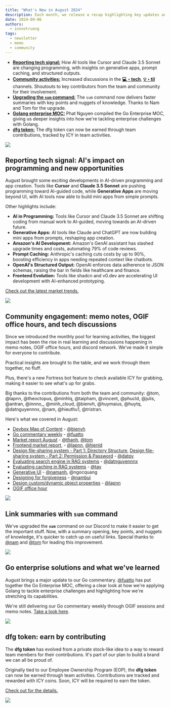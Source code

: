 ```yaml
---
title: "What's New in August 2024"
description: Each month, we release a recap highlighting key updates and progress within our team and community. August updates highlight AI tools, enhanced community discussions, the sum command upgrade, Go enterprise MOC insights, and earning dfg tokens through contributions.
date: 2024-09-06
authors:
  - innnotruong
tags:
  - newsletter
  - memo
  - community
---
```


- [**Reporting tech signal:**](#reporting-tech-signal-ais-impact-on-programming-and-new-opportunities) How AI tools like Cursor and Claude 3.5 Sonnet are changing programming, with insights on generative apps, prompt caching, and structured outputs.
- [**Community activities:**](#community-engagement-memo-notes-ogif-office-hours-and-tech-discussions) Increased discussions in the [**💻・tech**](https://discord.com/channels/462663954813157376/810481888619135046/1281086341995565057), [**💡・til**](https://discord.com/channels/462663954813157376/1001883339046797342/1281097209072320615) channels. Shoutouts to key contributors from the team and community for their involvement.
- [**Upgrading the `sum` command:**](#link-summaries-with-sum-command) The `sum` command now delivers faster summaries with key points and nuggets of knowledge. Thanks to Nam and Tom for the upgrade.
- [**Golang enterprise MOC:**](#go-enterprise-solutions-and-what-weve-learned) Phat Nguyen compiled the Go Enterprise MOC, giving us deeper insights into how we're tackling enterprise challenges with Golang.
- [**dfg token:**](#dfg-token-earn-by-contributing) The dfg token can now be earned through team contributions, tracked by ICY in team activities.

![](assets/2024-whats-new-august-theme.png)

## Reporting tech signal: AI's impact on programming and new opportunities

August brought some exciting developments in AI-driven programming and app creation. Tools like **Cursor** and **Claude 3.5 Sonnet** are pushing programming toward AI-guided code, while **Generative Apps** are moving beyond UI, with AI tools now able to build mini apps from simple prompts.

Other highlights include:

- **AI in Programming:** Tools like Cursor and Claude 3.5 Sonnet are shifting coding from manual work to AI-guided, moving towards an AI-driven future.
- **Generative Apps:** AI tools like Claude and ChatGPT are now building mini apps from prompts, reshaping app creation.
- **Amazon's AI Development:** Amazon's GenAI assistant has slashed upgrade times and costs, automating 79% of code reviews.
- **Prompt Caching:** Anthropic's caching cuts costs by up to 90%, boosting efficiency in apps needing repeated context like chatbots.
- **OpenAI's Structured Output:** OpenAI enforces data adherence to JSON schemas, raising the bar in fields like healthcare and finance.
- **Frontend Evolution:** Tools like shadcn and v0.dev are accelerating UI development with AI-enhanced prototyping.

[Check out the latest market trends.](https://memo.d.foundation/playground/01_literature/market-report-aug-2024/)

![](assets/2024-whats-new-august-tech-signal.png)

## Community engagement: memo notes, OGIF office hours, and tech discussions

Since we introduced the monthly pool for learning activities, the biggest impact has been the rise in real learning and discussions happening in memo notes, OGIF office hours, and discord network. We've made it simple for everyone to contribute.

Practical insights are brought to the table, and we work through them together, no fluff.

Plus, there's a new Fortress bot feature to check available ICY for grabbing, making it easier to see what's up for grabs.

Big thanks to the contributions from both the team and community: @tom, @lapnn, @theoctopus, @minhlq, @taipham, @vincent, @phucld, @julis, @antran, @innno\_, @minh_cloud, @bienvh, @huymaius, @huytq, @datnguyennnx, @nam, @hieuthu1, @tristran.

Here's what we covered in August:

- [Devbox Map of Content](https://memo.d.foundation/playground/-devbox/) - [@bienvh](https://memo.d.foundation/contributor/bienvh)
- [Go commentary weekly](https://memo.d.foundation/tags/go-weekly/) - [@fuatto](https://memo.d.foundation/contributor/fuatto)
- [Market report August](https://memo.d.foundation/playground/01_literature/market-report-aug-2024/) - [@thanh](https://memo.d.foundation/contributor/thanh), [@tom](https://memo.d.foundation/contributor/tom)
- [Frontend market report](https://memo.d.foundation/playground/01_literature/engineering/frontend/frontend-report-july-2024/), - [@lapnn](https://memo.d.foundation/contributor/lapnn), [@hienld](https://github.com/leduyhien152)
- [Design file-sharing system - Part 1: Directory Structure](https://memo.d.foundation/playground/01_literature/design-file-sharing-system-part-1-directory-structure/), [Design file-sharing system - Part 2: Permission & Password](https://memo.d.foundation/playground/01_literature/design-file-sharing-system-part-2-permission-and-password/) - [@datpv](https://github.com/datphamcode295)
- [Evaluating search engine in RAG systems](https://memo.d.foundation/playground/01_literature/hybrid-search/) - [@datnguyennnx](https://memo.d.foundation/contributor/datnguyennnx)
- [Evaluating caching in RAG systems](https://memo.d.foundation/playground/01_literature/caching-with-rag-system/) - [@tay](https://github.com/taynguyen)
- [Generative UI](https://memo.d.foundation/playground/01_literature/generative-ui/) - [@namanh](https://github.com/tonible14012002), @ngocquang
- [Designing for forgiveness](https://memo.d.foundation/playground/01_literature/designing-for-forgiveness/) - [@nambui](https://github.com/Maniub102)
- [Design custom/dynamic object properties](https://memo.d.foundation/playground/01_literature/designing-a-model-with-dynamic-properties/) - [@lapnn](https://memo.d.foundation/contributor/lapnn)
- [OGIF office hour](https://memo.d.foundation/tags/office-hours/)

![](assets/2024-whats-new-august-learning-activities.png)

## Link summaries with `sum` command

We've upgraded the **`sum`** command on our Discord to make it easier to get the important stuff. Now, with a summary opening, key points, and nuggets of knowledge, it's quicker to catch up on useful links. Special thanks to [@nam](https://github.com/namnhce) and [@tom](https://memo.d.foundation/contributor/tom) for leading this improvement.

![](assets/2024-whats-new-august-sum-command.png)

## Go enterprise solutions and what we've learned

August brings a major update to our Go commentary. [@fuatto](https://memo.d.foundation/contributor/fuatto) has put together the Go Enterprise MOC, offering a clear look at how we're applying Golang to tackle enterprise challenges and highlighting how we're stretching its capabilities.

We're still delivering our Go commentary weekly through OGIF sessions and memo notes. [Take a look here](https://memo.d.foundation/tags/go-weekly/).

![](assets/2024-whats-new-august-go-enterprise.png)

## dfg token: earn by contributing

The **dfg token** has evolved from a private stock-like idea to a way to reward team members for their contributions. It's part of our plan to build a brand we can all be proud of.

Originally tied to our Employee Ownership Program (EOP), the **dfg token** can now be earned through team activities. Contributions are tracked and rewarded with ICY coins. Soon, ICY will be required to earn the token.

[Check out for the details.](https://memo.d.foundation/playbook/community/df-protocol-icy-dfg/)

![](assets/2024-whats-new-august-dfg.png)

